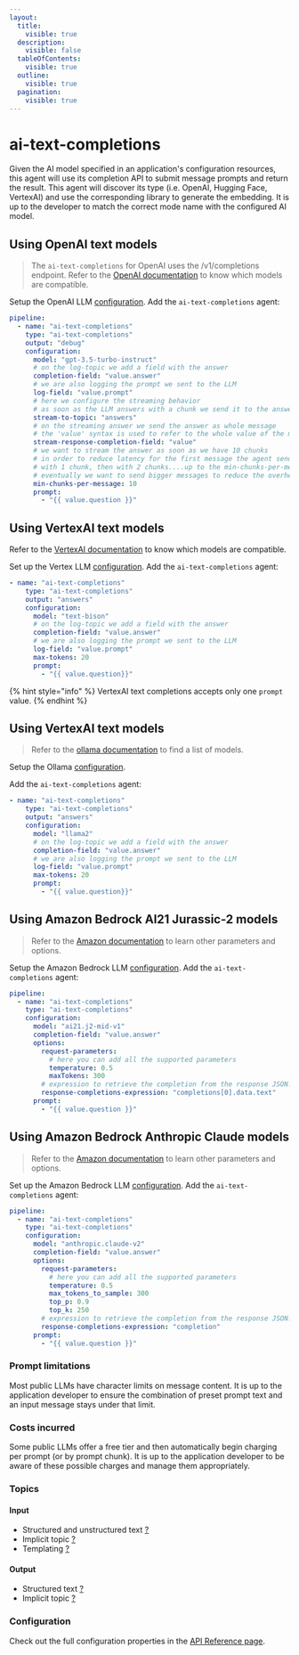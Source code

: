 ```yaml
---
layout:
  title:
    visible: true
  description:
    visible: false
  tableOfContents:
    visible: true
  outline:
    visible: true
  pagination:
    visible: true
---
```


# ai-text-completions

Given the AI model specified in an application's configuration resources, this agent will use its completion API to submit message prompts and return the result. This agent will discover its type (i.e. OpenAI, Hugging Face, VertexAI) and use the corresponding library to generate the embedding. It is up to the developer to match the correct mode name with the configured AI model.

## Using OpenAI text models

> The `ai-text-completions` for OpenAI uses the /v1/completions endpoint. Refer to the [OpenAI documentation](https://platform.openai.com/docs/models/model-endpoint-compatibility) to know which models are compatible.

Setup the OpenAI LLM [configuration](../../configuration-resources/large-language-models-llms/open-ai-configuration.md).
Add the `ai-text-completions` agent:


```yaml
pipeline:
  - name: "ai-text-completions"
    type: "ai-text-completions"
    output: "debug"
    configuration:
      model: "gpt-3.5-turbo-instruct"
      # on the log-topic we add a field with the answer
      completion-field: "value.answer"
      # we are also logging the prompt we sent to the LLM
      log-field: "value.prompt"
      # here we configure the streaming behavior
      # as soon as the LLM answers with a chunk we send it to the answers-topic
      stream-to-topic: "answers"
      # on the streaming answer we send the answer as whole message
      # the 'value' syntax is used to refer to the whole value of the message
      stream-response-completion-field: "value"
      # we want to stream the answer as soon as we have 10 chunks
      # in order to reduce latency for the first message the agent sends the first message
      # with 1 chunk, then with 2 chunks....up to the min-chunks-per-message value
      # eventually we want to send bigger messages to reduce the overhead of each message on the topic
      min-chunks-per-message: 10
      prompt:
        - "{{ value.question }}"
```

## Using VertexAI text models

Refer to the [VertexAI documentation](https://cloud.google.com/vertex-ai/docs/generative-ai/model-reference/text) to know which models are compatible.

Set up the Vertex LLM [configuration](../../configuration-resources/large-language-models-llms/vertex-configuration.md).
Add the `ai-text-completions` agent:



```yaml
- name: "ai-text-completions"
    type: "ai-text-completions"
    output: "answers"
    configuration:
      model: "text-bison"
      # on the log-topic we add a field with the answer
      completion-field: "value.answer"
      # we are also logging the prompt we sent to the LLM
      log-field: "value.prompt"
      max-tokens: 20
      prompt:
        - "{{ value.question}}"
```

{% hint style="info" %}
VertexAI text completions accepts only one `prompt` value.
{% endhint %}


## Using VertexAI text models

> Refer to the [ollama documentation](https://ollama.ai/library) to find a list of models.

Setup the Ollama [configuration](../../configuration-resources/large-language-models-llms/ollama-configuration.md).

Add the `ai-text-completions` agent:


```yaml
- name: "ai-text-completions"
    type: "ai-text-completions"
    output: "answers"
    configuration:
      model: "llama2"
      # on the log-topic we add a field with the answer
      completion-field: "value.answer"
      # we are also logging the prompt we sent to the LLM
      log-field: "value.prompt"
      max-tokens: 20
      prompt:
        - "{{ value.question}}"
```

## Using Amazon Bedrock AI21 Jurassic-2 models

> Refer to the [Amazon documentation](https://docs.aws.amazon.com/bedrock/latest/userguide/model-parameters.html#model-parameters-jurassic2) to learn other parameters and options.

Setup the Amazon Bedrock LLM [configuration](../../configuration-resources/large-language-models-llms/bedrock-configuration.md).
Add the `ai-text-completions` agent:

```yaml
pipeline:
  - name: "ai-text-completions"
    type: "ai-text-completions"
    configuration:
      model: "ai21.j2-mid-v1"
      completion-field: "value.answer"
      options:
        request-parameters:
          # here you can add all the supported parameters
          temperature: 0.5
          maxTokens: 300
        # expression to retrieve the completion from the response JSON. It varies depending on the model 
        response-completions-expression: "completions[0].data.text"
      prompt:
        - "{{ value.question }}"
```



## Using Amazon Bedrock Anthropic Claude models

> Refer to the [Amazon documentation](https://docs.aws.amazon.com/bedrock/latest/userguide/model-parameters.html#model-parameters-claude) to learn other parameters and options.

Set up the Amazon Bedrock LLM [configuration](../../configuration-resources/large-language-models-llms/bedrock-configuration.md).
Add the `ai-text-completions` agent:

```yaml
pipeline:
  - name: "ai-text-completions"
    type: "ai-text-completions"
    configuration:
      model: "anthropic.claude-v2"
      completion-field: "value.answer"
      options:
        request-parameters:
          # here you can add all the supported parameters
          temperature: 0.5
          max_tokens_to_sample: 300
          top_p: 0.9
          top_k: 250
        # expression to retrieve the completion from the response JSON. It varies depending on the model 
        response-completions-expression: "completion"
      prompt:
        - "{{ value.question }}"
```


### Prompt limitations

Most public LLMs have character limits on message content. It is up to the application developer to ensure the combination of preset prompt text and an input message stays under that limit.

### Costs incurred

Some public LLMs offer a free tier and then automatically begin charging per prompt (or by prompt chunk). It is up to the application developer to be aware of these possible charges and manage them appropriately.

### Topics

#### Input

* Structured and unstructured text [?](../agent-messaging.md)
* Implicit topic [?](../agent-messaging.md#implicit-input-and-output-topics)
* Templating [?](../agent-messaging.md#json-text-input)

#### Output

* Structured text [?](../agent-messaging.md)
* Implicit topic [?](../agent-messaging.md#implicit-input-and-output-topics)

### Configuration

Check out the full configuration properties in the [API Reference page](../../building-applications/api-reference/agents.md#ai-text-completions).

